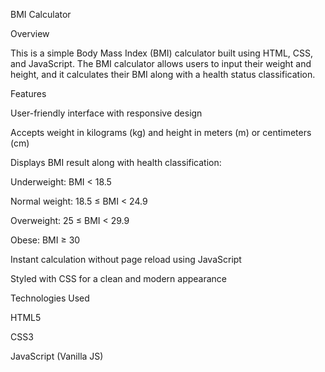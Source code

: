 BMI Calculator

Overview

This is a simple Body Mass Index (BMI) calculator built using HTML, CSS, and JavaScript. The BMI calculator allows users to input their weight and height, and it calculates their BMI along with a health status classification.

Features

User-friendly interface with responsive design

Accepts weight in kilograms (kg) and height in meters (m) or centimeters (cm)

Displays BMI result along with health classification:

Underweight: BMI < 18.5

Normal weight: 18.5 ≤ BMI < 24.9

Overweight: 25 ≤ BMI < 29.9

Obese: BMI ≥ 30

Instant calculation without page reload using JavaScript

Styled with CSS for a clean and modern appearance

Technologies Used

HTML5

CSS3

JavaScript (Vanilla JS)
